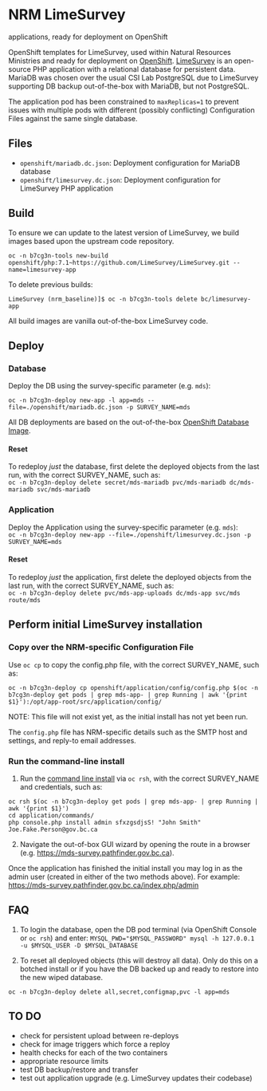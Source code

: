# NRM LimeSurvey


 applications, ready for deployment on OpenShift

OpenShift templates for LimeSurvey, used within Natural Resources Ministries and ready for deployment on [OpenShift](https://www.openshift.com/).  [LimeSurvey](https://www.limesurvey.org/) is an open-source PHP application with a relational database for persistent data.  MariaDB was chosen over the usual CSI Lab PostgreSQL due to LimeSurvey supporting DB backup out-of-the-box with MariaDB, but not PostgreSQL.

The application pod has been constrained to `maxReplicas=1` to prevent issues with multiple pods with different (possibly conflicting) Configuration Files against the same single database.

## Files

* `openshift/mariadb.dc.json`: Deployment configuration for MariaDB database
* `openshift/limesurvey.dc.json`: Deployment configuration for LimeSurvey PHP application

## Build

To ensure we can update to the latest version of LimeSurvey, we build images based upon the upstream code repository.

`oc -n b7cg3n-tools new-build openshift/php:7.1~https://github.com/LimeSurvey/LimeSurvey.git --name=limesurvey-app`

To delete previous builds:

`LimeSurvey (nrm_baseline)]$ oc -n b7cg3n-tools delete bc/limesurvey-app` 

All build images are vanilla out-of-the-box LimeSurvey code.

## Deploy

### Database
Deploy the DB using the survey-specific parameter (e.g. `mds`):

`oc -n b7cg3n-deploy new-app -l app=mds --file=./openshift/mariadb.dc.json -p SURVEY_NAME=mds`

All DB deployments are based on the out-of-the-box [OpenShift Database Image](https://docs.openshift.com/container-platform/3.11/using_images/db_images/mariadb.html).

#### Reset

To redeploy *just* the database, first delete the deployed objects from the last run, with the correct SURVEY_NAME, such as:  
`oc -n b7cg3n-deploy delete secret/mds-mariadb pvc/mds-mariadb dc/mds-mariadb svc/mds-mariadb`

### Application
Deploy the Application using the survey-specific parameter (e.g. `mds`):  
`oc -n b7cg3n-deploy new-app --file=./openshift/limesurvey.dc.json -p SURVEY_NAME=mds`

#### Reset

To redeploy *just* the application, first delete the deployed objects from the last run, with the correct SURVEY_NAME, such as:  
`oc -n b7cg3n-deploy delete pvc/mds-app-uploads dc/mds-app svc/mds route/mds`

## Perform initial LimeSurvey installation

### Copy over the NRM-specific Configuration File

Use `oc cp` to copy the config.php file, with the correct SURVEY_NAME, such as:

`oc -n b7cg3n-deploy cp openshift/application/config/config.php $(oc -n b7cg3n-deploy get pods | grep mds-app- | grep Running | awk '{print $1}'):/opt/app-root/src/application/config/`

NOTE: This file will not exist yet, as the initial install has not yet been run.  

The `config.php` file has NRM-specific details such as the SMTP host and settings, and reply-to email addresses.

### Run the command-line install

1. Run the [command line install](https://manual.limesurvey.org/Installation_using_a_command_line_interface_(CLI)) via `oc rsh`, with the correct SURVEY_NAME and credentials, such as:
```
oc rsh $(oc -n b7cg3n-deploy get pods | grep mds-app- | grep Running | awk '{print $1}')
cd application/commands/
php console.php install admin sfxzgsdjsS! "John Smith"  Joe.Fake.Person@gov.bc.ca
```

2. Navigate the out-of-box GUI wizard by opening the route in a browser (e.g. https://mds-survey.pathfinder.gov.bc.ca). 

Once the application has finished the initial install you may log in as the admin user (created in either of the two methods above).  For example:   
https://mds-survey.pathfinder.gov.bc.ca/index.php/admin


## FAQ

1. To login the database, open the DB pod terminal (via OpenShift Console or `oc rsh`) and enter:
`MYSQL_PWD="$MYSQL_PASSWORD" mysql -h 127.0.0.1 -u $MYSQL_USER -D $MYSQL_DATABASE`

2. To reset all deployed objects (this will destroy all data).  Only do this on a botched install or if you have the DB backed up and ready to restore into the new wiped database.

`oc -n b7cg3n-deploy delete all,secret,configmap,pvc -l app=mds`

## TO DO

* check for persistent upload between re-deploys
* check for image triggers which force a reploy
* health checks for each of the two containers
* appropriate resource limits
* test DB backup/restore and transfer
* test out application upgrade (e.g. LimeSurvey updates their codebase)